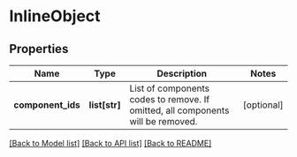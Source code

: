 # InlineObject

## Properties
Name | Type | Description | Notes
------------ | ------------- | ------------- | -------------
**component_ids** | **list[str]** | List of components codes to remove.  If omitted, all components will be removed. | [optional] 

[[Back to Model list]](../README.md#documentation-for-models) [[Back to API list]](../README.md#documentation-for-api-endpoints) [[Back to README]](../README.md)


